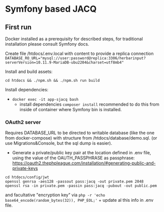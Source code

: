 # Symfony based JACQ

## First run
Docker installed as a prerequisity for described steps, for traditional installation please consult Symfony docs.

Create file /htdocs/.env.local with content to provide a replica connection
```DATABASE_RO_URL="mysql://user:password@replica:3306/herbarinput?serverVersion=10.11.9-MariaDB-ubu2204&charset=utf8mb4"```

Install and build assets:
```shell
cd htdocs && ./npm.sh && ./npm.sh run build
```

Install dependencies:
* ```docker exec -it app-sjacq bash```
    * install dependencies ```composer install``` recommended to do this from inside of container where Symfony bin is installed.


### OAuth2 server
Requires DATABASE_URL to be directed to writable database (like the one from docker-compose) with structure from /htdocs/database/demo.sql. (or use Migrations&Console, but the sql dump is easier).

* Generate a private/public key pair at the location defined in .env file, using the value of the  OAUTH_PASSPHRASE as passphrase: https://oauth2.thephpleague.com/installation/#generating-public-and-private-keys
```shell
cd htdocs/config/jwt
openssl genrsa -aes128 -passout pass:jacq -out private.pem 2048
openssl rsa -in private.pem -passin pass:jacq -pubout -out public.pem
```
and facultative "encryption key" via ```php -r 'echo base64_encode(random_bytes(32)), PHP_EOL;'``` + update al this info in .env file.



